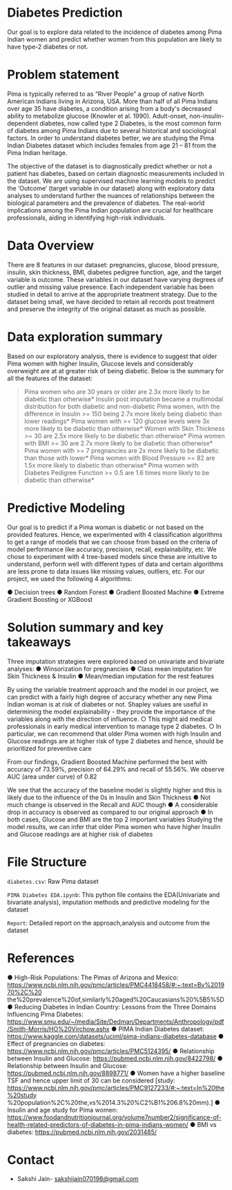 # Diabetes Prediction

Our goal is to explore data related to the incidence of diabetes among Pima Indian women and predict whether women from this population are likely to have type-2 diabetes or not.

# Problem statement

Pima is typically referred to as “River People” a group of native North American Indians living in Arizona, USA. More than half of all Pima Indians over age 35 have diabetes, a condition arising from a body's decreased ability to metabolize glucose (Knowler et al. 1990). Adult-onset, non-insulin-dependent diabetes, now called type 2 Diabetes, is the most common form of diabetes among Pima Indians due to several historical and sociological factors. In order to understand diabetes better, we are studying the Pima Indian Diabetes dataset which includes females from age 21 – 81 from the Pima Indian heritage. 

The objective of the dataset is to diagnostically predict whether or not a patient has diabetes, based on certain diagnostic measurements included in the dataset. We are using supervised machine learning models to predict the ‘Outcome’ (target variable in our dataset) along with exploratory data analyses to understand further the nuances of relationships between the biological parameters and the prevalence of diabetes. The real-world implications among the Pima Indian population are crucial for healthcare professionals, aiding in identifying high-risk individuals.

# Data Overview

There are 8 features in our dataset: pregnancies, glucose, blood pressure, insulin, skin thickness, BMI, diabetes pedigree function, age, and the target variable is outcome. These variables in our dataset have varying degrees of outlier and missing value presence. Each independent variable has been studied in detail to arrive at the appropriate treatment strategy. Due to the dataset being small, we have decided to retain all records post treatment and preserve the integrity of the original dataset as much as possible.

# Data exploration summary

Based on our exploratory analysis, there is evidence to suggest that older Pima women with higher Insulin, Glucose levels and considerably overweight are at at greater risk of being diabetic. Below is the summary for all the features of the dataset:

> Pima women who are 30 years or older are 2.3x more likely to be diabetic than otherwise*
> Insulin post imputation became a multimodal distribution for both diabetic and non-diabetic Pima women, with the difference in Insulin >= 150 being 2.7x more likely being diabetic than lower readings* 
> Pima women with >= 120 glucose levels were 3x more likely to be diabetic than otherwise*
> Women with Skin Thickness >= 30 are 2.5x more likely to be diabetic than otherwise*
> Pima women with BMI >= 30 are 2.7x more likely to be diabetic than otherwise*
> Pima women with >= 7 pregnancies are 2x more likely to be diabetic than those with lower*
> Pima women with Blood Pressure >= 82 are 1.5x more likely to diabetic than otherwise*
> Pima women with Diabetes Pedigree Function >= 0.5 are 1.6 times more likely to be diabetic than otherwise*

# Predictive Modeling

Our goal is to predict if a Pima woman is diabetic or not based on the provided features. Hence, we experimented with 4 classification algorithms to get a range of models that we can choose from based on the criteria of model performance like accuracy, precision, recall, explainability, etc. We chose to experiment with 4 tree-based models since these are intuitive to understand, perform well with different types of data and certain algorithms are less prone to data issues like missing values, outliers, etc. For our project, we used the following 4 algorithms: 

● Decision trees
● Random Forest 
● Gradient Boosted Machine 
● Extreme Gradient Boosting or XGBoost

# Solution summary and key takeaways

Three imputation strategies were explored based on univariate and bivariate analyses: 
● Winsorization for pregnancies
● Class mean imputation for Skin Thickness & Insulin
● Mean/median imputation for the rest features

By using the variable treatment approach and the model in our project, we can predict with a fairly high degree of accuracy whether any new Pima Indian woman is at risk of diabetes or not. Shapley values are useful in determining the model explainability - they provide the importance of the variables along with the direction of influence.
    ○ This might aid medical professionals in early medical intervention to manage type 
        2 diabetes.
    ○ In particular, we can recommend that older Pima women with high Insulin and 
        Glucose readings are at higher risk of type 2 diabetes and hence, should be 
        prioritized for preventive care

From our findings, Gradient Boosted Machine performed the best with accuracy of 73.59%, precision of 64.29% and recall of 55.56%. We observe AUC (area under curve) of 0.82

We see that the accuracy of the baseline model is slightly higher and this is likely due to the 
influence of the 0s in Insulin and Skin Thickness
● Not much change is observed in the Recall and AUC though
● A considerable drop in accuracy is observed as compared to our original approach
● In both cases, Glucose and BMI are the top 2 important variables
Studying the model results, we can infer that older Pima women who have higher Insulin and Glucose readings are at higher risk of diabetes 


# File Structure

`diabetes.csv`: Raw Pima dataset

`PIMA Diabetes EDA.ipynb`: This python file contains the EDA(Univariate and bivariate analysis), imputation methods and predictive modeling for the dataset

`Report`: Detailed report on the approach,analysis and outcome from the dataset


# References

● High-Risk Populations: The Pimas of Arizona and Mexico:
https://www.ncbi.nlm.nih.gov/pmc/articles/PMC4418458/#:~:text=By%201970%2C%20
the%20prevalence%20of,similarly%20aged%20Caucasians%20%5B5%5D
● Reducing Diabetes in Indian Country: Lessons from the Three Domains Influencing Pima 
Diabetes:
https://www.smu.edu/~/media/Site/Dedman/Departments/Anthropology/pdf/Smith-Morris/HO%20Virchow.ashx
● PIMA Indian Diabetes dataset: https://www.kaggle.com/datasets/uciml/pima-indians-diabetes-database
● Effect of pregnancies on diabetes:
https://www.ncbi.nlm.nih.gov/pmc/articles/PMC5124395/
● Relationship between Insulin and Glucose: https://pubmed.ncbi.nlm.nih.gov/8422798/
● Relationship between Insulin and Glucose: https://pubmed.ncbi.nlm.nih.gov/8898771/
● Women have a higher baseline TSF and hence upper limit of 30 can be considered [study: 
https://www.ncbi.nlm.nih.gov/pmc/articles/PMC9127233/#:~:text=In%20the%20study
%20population%2C%20the,vs%2014.3%20%C2%B1%206.8%20mm).] 
● Insulin and age study for Pima women: 
https://www.foodandnutritionjournal.org/volume7number2/significance-of-health-related-predictors-of-diabetes-in-pima-indians-women/
● BMI vs diabetes: https://pubmed.ncbi.nlm.nih.gov/2031485/


# Contact
- Sakshi Jain- sakshijain070198@gmail.com